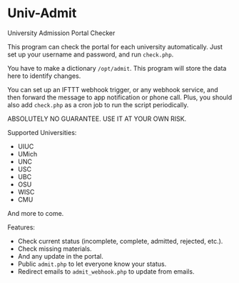 # Univ-Admit

University Admission Portal Checker

This program can check the portal for each university automatically. Just set up your username and password, and run `check.php`.

You have to make a dictionary `/opt/admit`. This program will store the data here to identify changes.

You can set up an IFTTT webhook trigger, or any webhook service, and then forward the message to app notification or phone call. Plus, you should also add `check.php` as a cron job to run the script periodically.

ABSOLUTELY NO GUARANTEE. USE IT AT YOUR OWN RISK.

Supported Universities:

+ UIUC
+ UMich
+ UNC
+ USC
+ UBC
+ OSU
+ WISC
+ CMU

And more to come.

Features:

+ Check current status (incomplete, complete, admitted, rejected, etc.).
+ Check missing materials.
+ And any update in the portal.
+ Public `admit.php` to let everyone know your status.
+ Redirect emails to `admit_webhook.php` to update from emails.
